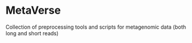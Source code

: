 # MetaVerse
Collection of preprocessing tools and scripts for metagenomic data (both long and short reads)
